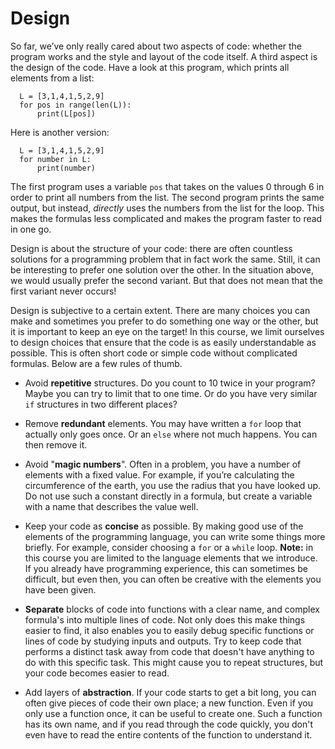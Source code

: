 # Design

So far, we’ve only really cared about two aspects of code: whether the program works and the style and layout of the code itself. A third aspect is the design of the code. Have a look at this program, which prints all elements from a list:

      L = [3,1,4,1,5,2,9]
      for pos in range(len(L)):
          print(L[pos])

Here is another version:

      L = [3,1,4,1,5,2,9]
      for number in L:
          print(number)

The first program uses a variable `pos` that takes on the values 0 through 6 in order to print all numbers from the list. The second program prints the same output, but instead, _directly_ uses the numbers from the list for the loop. This makes the formulas less complicated and makes the program faster to read in one go.

Design is about the structure of your code: there are often countless solutions for a programming problem that in fact work the same. Still, it can be interesting to prefer one solution over the other. In the situation above, we would usually prefer the second variant. But that does not mean that the first variant never occurs!

Design is subjective to a certain extent. There are many choices you can make and sometimes you prefer to do something one way or the other, but it is important to keep an eye on the target! In this course, we limit ourselves to design choices that ensure that the code is as easily understandable as possible. This is often short code or simple code without complicated formulas. Below are a few rules of thumb.

- Avoid **repetitive** structures. Do you count to 10 twice in your program? Maybe you can try to limit that to one time. Or do you have very similar `if` structures in two different places?

- Remove **redundant** elements. You may have written a `for` loop that actually only goes once. Or an `else` where not much happens. You can then remove it.

- Avoid "**magic numbers**". Often in a problem, you have a number of elements with a fixed value. For example, if you’re calculating the circumference of the earth, you use the radius that you have looked up. Do not use such a constant directly in a formula, but create a variable with a name that describes the value well.

- Keep your code as **concise** as possible. By making good use of the elements of the programming language, you can write some things more briefly. For example, consider choosing a `for` or a `while` loop. **Note:** in this course you are limited to the language elements that we introduce. If you already have programming experience, this can sometimes be difficult, but even then, you can often be creative with the elements you have been given.

- **Separate** blocks of code into functions with a clear name, and complex formula's into multiple lines of code. Not only does this make things easier to find, it also enables you to easily debug specific functions or lines of code by studying inputs and outputs. Try to keep code that performs a distinct task away from code that doesn't have anything to do with this specific task. This might cause you to repeat structures, but your code becomes easier to read.

- Add layers of **abstraction**. If your code starts to get a bit long, you can often give pieces of code their own place; a new function. Even if you only use a function once, it can be useful to create one. Such a function has its own name, and if you read through the code quickly, you don't even have to read the entire contents of the function to understand it.
